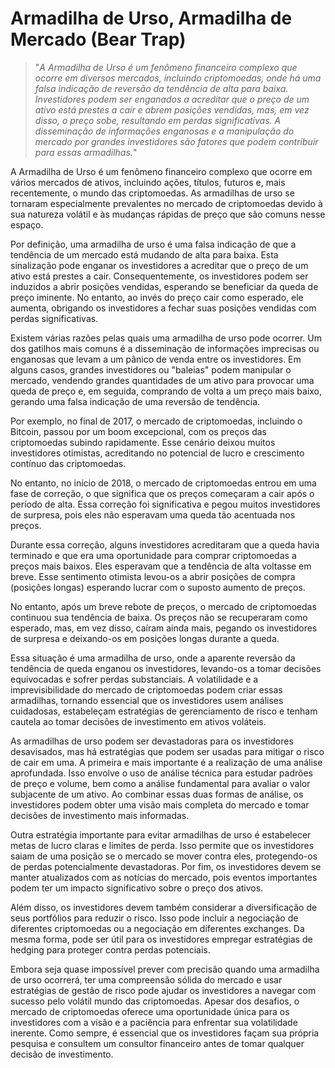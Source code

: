 # Armadilha de Urso, Armadilha de Mercado (Bear Trap)

>"*A Armadilha de Urso é um fenômeno financeiro complexo que ocorre em diversos mercados, incluindo criptomoedas, onde há uma falsa indicação de reversão da tendência de alta para baixa. Investidores podem ser enganados a acreditar que o preço de um ativo está prestes a cair e abrem posições vendidas, mas, em vez disso, o preço sobe, resultando em perdas significativas. A disseminação de informações enganosas e a manipulação do mercado por grandes investidores são fatores que podem contribuir para essas armadilhas.*"

A Armadilha de Urso é um fenômeno financeiro complexo que ocorre em vários mercados de ativos, incluindo ações, títulos, futuros e, mais recentemente, o mundo das criptomoedas. As armadilhas de urso se tornaram especialmente prevalentes no mercado de criptomoedas devido à sua natureza volátil e às mudanças rápidas de preço que são comuns nesse espaço.

Por definição, uma armadilha de urso é uma falsa indicação de que a tendência de um mercado está mudando de alta para baixa. Esta sinalização pode enganar os investidores a acreditar que o preço de um ativo está prestes a cair. Consequentemente, os investidores podem ser induzidos a abrir posições vendidas, esperando se beneficiar da queda de preço iminente. No entanto, ao invés do preço cair como esperado, ele aumenta, obrigando os investidores a fechar suas posições vendidas com perdas significativas.

Existem várias razões pelas quais uma armadilha de urso pode ocorrer. Um dos gatilhos mais comuns é a disseminação de informações imprecisas ou enganosas que levam a um pânico de venda entre os investidores. Em alguns casos, grandes investidores ou "baleias" podem manipular o mercado, vendendo grandes quantidades de um ativo para provocar uma queda de preço e, em seguida, comprando de volta a um preço mais baixo, gerando uma falsa indicação de uma reversão de tendência.

Por exemplo, no final de 2017, o mercado de criptomoedas, incluindo o Bitcoin, passou por um boom excepcional, com os preços das criptomoedas subindo rapidamente. Esse cenário deixou muitos investidores otimistas, acreditando no potencial de lucro e crescimento contínuo das criptomoedas. 

No entanto, no início de 2018, o mercado de criptomoedas entrou em uma fase de correção, o que significa que os preços começaram a cair após o período de alta. Essa correção foi significativa e pegou muitos investidores de surpresa, pois eles não esperavam uma queda tão acentuada nos preços.

Durante essa correção, alguns investidores acreditaram que a queda havia terminado e que era uma oportunidade para comprar criptomoedas a preços mais baixos. Eles esperavam que a tendência de alta voltasse em breve. Esse sentimento otimista levou-os a abrir posições de compra (posições longas) esperando lucrar com o suposto aumento de preços.

No entanto, após um breve rebote de preços, o mercado de criptomoedas continuou sua tendência de baixa. Os preços não se recuperaram como esperado, mas, em vez disso, caíram ainda mais, pegando os investidores de surpresa e deixando-os em posições longas durante a queda.

Essa situação é uma armadilha de urso, onde a aparente reversão da tendência de queda enganou os investidores, levando-os a tomar decisões equivocadas e sofrer perdas substanciais. A volatilidade e a imprevisibilidade do mercado de criptomoedas podem criar essas armadilhas, tornando essencial que os investidores usem análises cuidadosas, estabeleçam estratégias de gerenciamento de risco e tenham cautela ao tomar decisões de investimento em ativos voláteis.

As armadilhas de urso podem ser devastadoras para os investidores desavisados, mas há estratégias que podem ser usadas para mitigar o risco de cair em uma. A primeira e mais importante é a realização de uma análise aprofundada. Isso envolve o uso de análise técnica para estudar padrões de preço e volume, bem como a análise fundamental para avaliar o valor subjacente de um ativo. Ao combinar essas duas formas de análise, os investidores podem obter uma visão mais completa do mercado e tomar decisões de investimento mais informadas.

Outra estratégia importante para evitar armadilhas de urso é estabelecer metas de lucro claras e limites de perda. Isso permite que os investidores saiam de uma posição se o mercado se mover contra eles, protegendo-os de perdas potencialmente devastadoras. Por fim, os investidores devem se manter atualizados com as notícias do mercado, pois eventos importantes podem ter um impacto significativo sobre o preço dos ativos.

Além disso, os investidores devem também considerar a diversificação de seus portfólios para reduzir o risco. Isso pode incluir a negociação de diferentes criptomoedas ou a negociação em diferentes exchanges. Da mesma forma, pode ser útil para os investidores empregar estratégias de hedging para proteger contra perdas potenciais.

Embora seja quase impossível prever com precisão quando uma armadilha de urso ocorrerá, ter uma compreensão sólida do mercado e usar estratégias de gestão de risco pode ajudar os investidores a navegar com sucesso pelo volátil mundo das criptomoedas. Apesar dos desafios, o mercado de criptomoedas oferece uma oportunidade única para os investidores com a visão e a paciência para enfrentar sua volatilidade inerente. Como sempre, é essencial que os investidores façam sua própria pesquisa e consultem um consultor financeiro antes de tomar qualquer decisão de investimento.